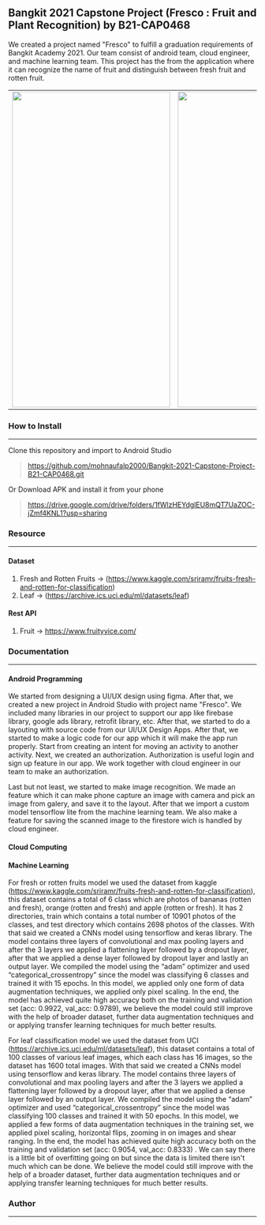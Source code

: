 ## Bangkit 2021 Capstone Project (Fresco : Fruit and Plant Recognition) by B21-CAP0468

We created a project named "Fresco" to fulfill a graduation requirements of Bangkit Academy 2021. Our team consist of android team, cloud engineer, and machine learning team.
This project has the from the application where it can recognize the name of fruit and distinguish between fresh fruit and rotten fruit.

<table><tr>
<td> <img src="https://user-images.githubusercontent.com/49554106/121322897-9086bc00-c939-11eb-9b51-ae1080cf73d7.jpg" width="320" height="640"> </td>
<td> <img src="https://user-images.githubusercontent.com/49554106/121327939-16a50180-c93e-11eb-99e4-a71dfcf5592f.jpg" width="320" height="640"/> </td>
</tr></table>

### How to Install
___

Clone this repository and import to Android Studio

> https://github.com/mohnaufalp2000/Bangkit-2021-Capstone-Project-B21-CAP0468.git

Or Download APK and install it from your phone

> https://drive.google.com/drive/folders/1fWlzHEYdglEU8mQT7UaZOC-jZmf4KNL1?usp=sharing

### Resource
___

#### Dataset

1. Fresh and Rotten Fruits -> (https://www.kaggle.com/sriramr/fruits-fresh-and-rotten-for-classification)
2. Leaf -> (https://archive.ics.uci.edu/ml/datasets/leaf)

#### Rest API

1. Fruit -> https://www.fruityvice.com/

### Documentation
___

#### Android Programming

We started from designing a UI/UX design using figma. After that, we created a new project in Android Studio with project name "Fresco". We included many libraries in our project to support our app like firebase library, google ads library, retrofit library, etc. After that, we started to do a layouting with source code from our UI/UX Design Apps. After that, we started to make a logic code for our app which it will make the app run properly. Start from creating an intent for moving an activity to another activity. Next, we created an authorization. Authorization is useful login and sign up feature in our app. We work together with cloud engineer in our team to make an authorization.
  
Last but not least, we started to make image recognition. We made an feature which it can make phone capture an image with camera and pick an image from galery, and save it to the layout. After that we import a custom model tensorflow lite from the machine learning team. We also make a feature for saving the scanned image to the firestore wich is handled by cloud engineer.  

#### Cloud Computing


#### Machine Learning

For fresh or rotten fruits model we used the dataset from kaggle (https://www.kaggle.com/sriramr/fruits-fresh-and-rotten-for-classification), this dataset contains a total of 6 class which are photos of bananas (rotten and fresh), orange (rotten and fresh) and apple (rotten or fresh). It has 2 directories, train which contains a total number of 10901 photos of the classes, and test directory which contains 2698 photos of the classes. With that said we created a CNNs model using tensorflow and keras library. The model contains three layers of convolutional and max pooling layers and after the 3 layers we applied a flattening layer followed by a dropout layer, after that we applied a dense layer followed by dropout layer and lastly an output layer. We compiled the model using the “adam” optimizer and used “categorical_crossentropy” since the model was classifying 6 classes and trained it with 15 epochs. In this model, we applied only one form of data augmentation techniques, we applied only pixel scaling. In the end, the model has achieved quite high accuracy both on the training and validation set (acc: 0.9922, val_acc: 0.9789), we believe the model could still improve with the help of broader dataset, further data augmentation techniques and or applying transfer learning techniques for much better results. 
  
For leaf classification model we used the dataset from UCI (https://archive.ics.uci.edu/ml/datasets/leaf), this dataset contains a total of 100 classes of various leaf images, which each class has 16 images, so the dataset has 1600 total images. With that said we created a CNNs model using tensorflow and keras library. The model contains three layers of convolutional and max pooling layers and after the 3 layers we applied a flattening layer followed by a dropout layer, after that we applied a dense layer followed by an output layer. We compiled the model using the “adam” optimizer and used “categorical_crossentropy” since the model was classifying 100 classes and trained it with 50 epochs. In this model, we applied a few forms of data augmentation techniques in the training set, we applied pixel scaling, horizontal flips, zooming in on images and shear ranging. In the end, the model has achieved quite high accuracy both on the training and validation set (acc: 0.9054, val_acc: 0.8333) . We can say there is a little bit of overfitting going on but since the data is limited there isn't much which can be done. We believe the model could still improve with the help of a broader dataset, further data augmentation techniques and or applying transfer learning techniques for much better results. 
  

### Author
___
